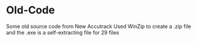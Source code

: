 # Old-Code
Some old source code from New Accutrack
Used WinZip to create a .zip file and the .exe is a self-extracting file for 29 files
